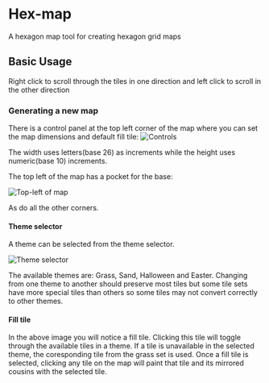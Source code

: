 # Hex-map
A hexagon map tool for creating hexagon grid maps

## Basic Usage
Right click to scroll through the tiles in one direction and left click to scroll in the other direction

### Generating a new map
There is a control panel at the top left corner of the map where you can set the map dimensions and default fill tile:
![Controls](https://jonathanrys.s3.us-east-1.amazonaws.com/controls.png)

The width uses letters(base 26) as increments while the height uses numeric(base 10) increments.

The top left of the map has a pocket for the base:

![Top-left of map](https://jonathanrys.s3.us-east-1.amazonaws.com/grid_top_left.png)

As do all the other corners.

#### Theme selector
A theme can be selected from the theme selector.

![Theme selector](https://jonathanrys.s3.us-east-1.amazonaws.com/theme_selector.png)

The available themes are: Grass, Sand, Halloween and Easter.  Changing from one theme to another should preserve most tiles but some tile sets have more special tiles than others so some tiles may not convert correctly to other themes.

#### Fill tile

In the above image you will notice a fill tile.  Clicking this tile will toggle through the available tiles in a theme.  If a tile is unavailable in the selected theme, the coresponding tile from the grass set is used.  Once a fill tile is selected, clicking any tile on the map will paint that tile and its mirrored cousins with the selected tile.
